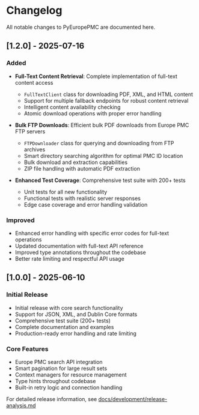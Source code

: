 # Changelog

All notable changes to PyEuropePMC are documented here.

## [1.2.0] - 2025-07-16

### Added

- **Full-Text Content Retrieval**: Complete implementation of full-text content access
  - `FullTextClient` class for downloading PDF, XML, and HTML content
  - Support for multiple fallback endpoints for robust content retrieval
  - Intelligent content availability checking
  - Atomic download operations with proper error handling

- **Bulk FTP Downloads**: Efficient bulk PDF downloads from Europe PMC FTP servers
  - `FTPDownloader` class for querying and downloading from FTP archives
  - Smart directory searching algorithm for optimal PMC ID location
  - Bulk download and extraction capabilities
  - ZIP file handling with automatic PDF extraction

- **Enhanced Test Coverage**: Comprehensive test suite with 200+ tests
  - Unit tests for all new functionality
  - Functional tests with realistic server responses
  - Edge case coverage and error handling validation

### Improved

- Enhanced error handling with specific error codes for full-text operations
- Updated documentation with full-text API reference
- Improved type annotations throughout the codebase
- Better rate limiting and respectful API usage

## [1.0.0] - 2025-06-10

### Initial Release

- Initial release with core search functionality
- Support for JSON, XML, and Dublin Core formats
- Comprehensive test suite (200+ tests)
- Complete documentation and examples
- Production-ready error handling and rate limiting

### Core Features

- Europe PMC search API integration
- Smart pagination for large result sets
- Context managers for resource management
- Type hints throughout codebase
- Built-in retry logic and connection handling

For detailed release information, see [docs/development/release-analysis.md](docs/development/release-analysis.md)
